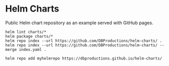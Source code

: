 # Helm Charts

Public Helm chart repository as an example served with GitHub pages.

    helm lint charts/*
    helm package charts/*
    helm repo index --url https://github.com/DBProductions/helm-charts/ .
    helm repo index --url https://github.com/DBProductions/helm-charts/ --merge index.yaml .

    helm repo add myhelmrepo https://dbproductions.github.io/helm-charts/